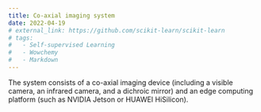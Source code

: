 ```yaml
---
title: Co-axial imaging system
date: 2022-04-19
# external_link: https://github.com/scikit-learn/scikit-learn
# tags:
#   - Self-supervised Learning
#   - Wowchemy
#   - Markdown
---
```


The system consists of a co-axial imaging device (including a visible camera, an infrared camera, and a dichroic mirror) and an edge computing platform (such as NVIDIA Jetson or HUAWEI HiSilicon).

<!--more-->
